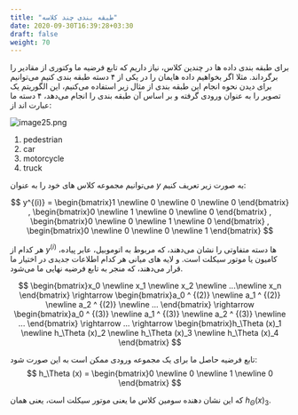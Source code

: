 ```yaml
---
title: "طبقه بندی چند کلاسه"
date: 2020-09-30T16:39:28+03:30
draft: false
weight: 70
---
```


برای طبقه بندی داده ها در چندین کلاس، نیاز داریم که تابع فرضیه ما وکتوری از مقادیر را برگرداند.
مثلا اگر بخواهیم داده هایمان را در یکی از ۴ دسته طبقه بندی کنیم می‌توانیم برای دیدن نحوه انجام این طبقه بندی
از مثال زیر استفاده می‌کنیم، این الگوریتم یک تصویر را به عنوان ورودی گرفته و بر اساس آن طبقه بندی را انجام می‌دهد، ۴ دسته ما عبارت اند از:

![image25.png](../images/image25.png?width=35pc)


1. pedestrian
2. car
3. motorcycle
4. truck
   
می‌توانیم مجموعه کلاس های خود را به عنوان $y$ به صورت زیر تعریف کنیم:

$$
y^{(i)} = \begin{bmatrix}1 \newline 0 \newline 0 \newline 0 \end{bmatrix} ,
\begin{bmatrix}0 \newline 1 \newline 0 \newline 0 \end{bmatrix} ,
\begin{bmatrix}0 \newline 0 \newline 1 \newline 0 \end{bmatrix} ,
\begin{bmatrix}0 \newline 0 \newline 0 \newline 1 \end{bmatrix}
$$

هر کدام از $y^{(i)}$ ها دسته متفاوتی را نشان می‌دهند،
که مربوط به اتوموبیل، عابر پیاده، کامیون یا موتور سیکلت است.
و لایه های میانی هر کدام اطلاعات جدیدی در اختیار ما قرار می‌دهند،
که منجر به تابع فرضیه نهایی ما می‌شود.


$$
\begin{bmatrix}x_0 \newline x_1 \newline x_2 \newline ...\newline x_n  \end{bmatrix}  \rightarrow
\begin{bmatrix}a_0 ^ {(2)} \newline a_1 ^ {(2)} \newline a_2 ^ {(2)} \newline ... \end{bmatrix} \rightarrow
\begin{bmatrix}a_0 ^ {(3)} \newline a_1 ^ {(3)} \newline a_2 ^ {(3)} \newline ... \end{bmatrix} \rightarrow
...
\rightarrow
\begin{bmatrix}h_\Theta (x)_1 \newline h_\Theta (x)_2 \newline h_\Theta (x)_3 \newline h_\Theta (x)_4 \end{bmatrix}
$$

تابع فرضیه حاصل ما برای یک مجموعه ورودی ممکن است به این صورت شود:
$$
h_\Theta (x) = \begin{bmatrix}0 \newline 0 \newline 1 \newline 0 \end{bmatrix}
$$

که این نشان دهنده سومین کلاس ما یعنی موتور سیکلت است،
یعنی همان $h_\Theta (x)_3$.
